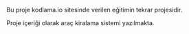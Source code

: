 Bu proje kodlama.io sitesinde verilen eğitimin tekrar projesidir.

Proje içeriği olarak araç kiralama sistemi yazılmakta.

